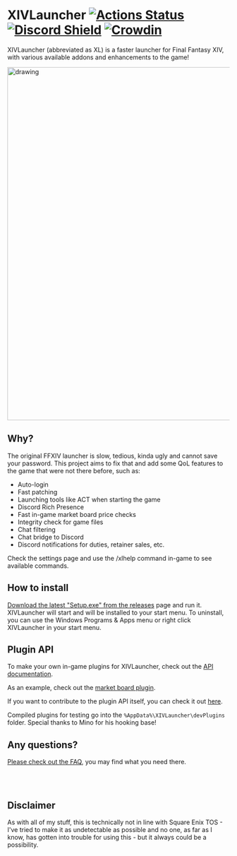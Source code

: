 # XIVLauncher [![Actions Status](https://github.com/goaaats/FFXIVQuickLauncher/workflows/Build%20XIVLauncher/badge.svg)](https://github.com/goaaats/FFXIVQuickLauncher/actions) [![Discord Shield](https://discordapp.com/api/guilds/581875019861328007/widget.png?style=shield)](https://discord.gg/3NMcUV5) [![Crowdin](https://badges.crowdin.net/ffxivquicklauncher/localized.svg)](https://crowdin.com/project/ffxivquicklauncher)

XIVLauncher (abbreviated as XL) is a faster launcher for Final Fantasy XIV, with various available addons and enhancements to the game!

<img src="https://i.imgur.com/jxqlaAY.png" alt="drawing" width="800"/>

## Why?

The original FFXIV launcher is slow, tedious, kinda ugly and cannot save your password. This project aims to fix that and add some QoL features to the game that were not there before, such as:

* Auto-login
* Fast patching
* Launching tools like ACT when starting the game
* Discord Rich Presence
* Fast in-game market board price checks
* Integrity check for game files
* Chat filtering
* Chat bridge to Discord
* Discord notifications for duties, retainer sales, etc.

Check the settings page and use the /xlhelp command in-game to see available commands.

## How to install

[Download the latest "Setup.exe" from the releases](https://github.com/goatcorp/FFXIVQuickLauncher/releases/latest) page and run it. XIVLauncher will start and will be installed to your start menu.
To uninstall, you can use the Windows Programs & Apps menu or right click XIVLauncher in your start menu.

## Plugin API

To make your own in-game plugins for XIVLauncher, check out the [API documentation](https://goatcorp.github.io/Dalamud/api/index.html).

As an example, check out the [market board plugin](https://github.com/goaaats/Dalamud.MbPlugin).

If you want to contribute to the plugin API itself, you can check it out [here](https://github.com/goatcorp/Dalamud).

Compiled plugins for testing go into the ``%AppData%\XIVLauncher\devPlugins`` folder.
Special thanks to Mino for his hooking base!

## Any questions?

[Please check out the FAQ](https://github.com/goatcorp/FFXIVQuickLauncher/wiki/FAQ), you may find what you need there.

<br>
<br>

## Disclaimer
As with all of my stuff, this is technically not in line with Square Enix TOS - I've tried to make it as undetectable as possible and no one, as far as I know, has gotten into trouble for using this - but it always could be a possibility.
